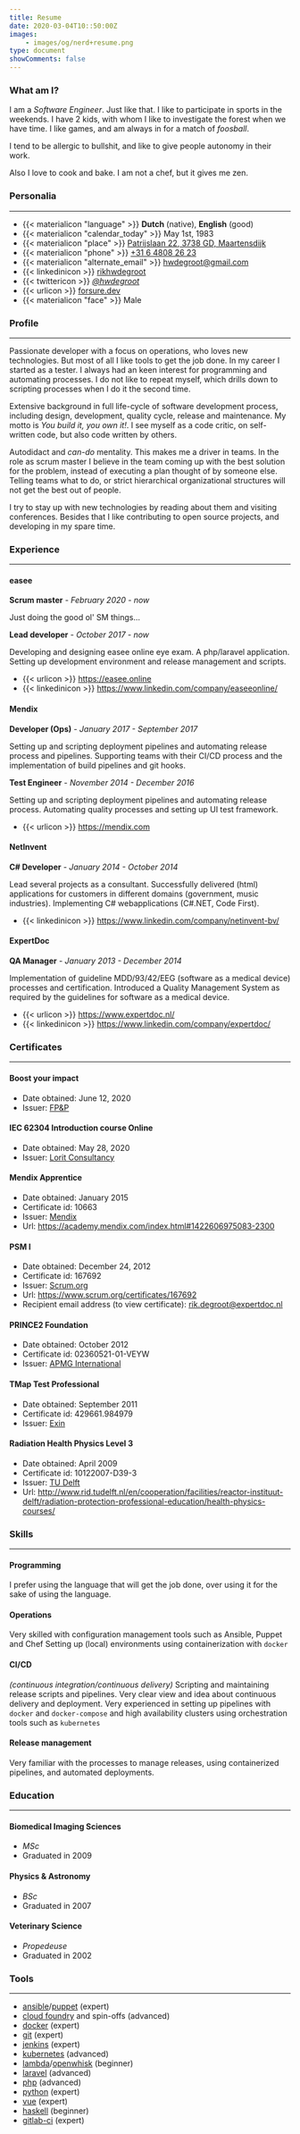 ```yaml
---
title: Resume
date: 2020-03-04T10::50:00Z
images:
    - images/og/nerd+resume.png
type: document
showComments: false
---
```


### What am I?

I am a *Software Engineer*. Just like that. I like to participate in sports in the weekends. I have 2 kids, with whom I like to investigate the forest when we have time.
I like games, and am always in for a match of *foosball*.

I tend to be allergic to bullshit, and like to give people autonomy in their work.

Also I love to cook and bake. I am not a chef, but it gives me zen.


### Personalia
------

* {{< materialicon "language" >}} **Dutch** (native), **English** (good)
* {{< materialicon "calendar_today" >}} May 1st, 1983
* {{< materialicon "place" >}} <a href="https://www.google.nl/maps/place/Patrijslaan+22,+3738+GD+Maartensdijk/@52.1541196,5.1741839,17z/data=!3m1!4b1!4m5!3m4!1s0x47c66967bc98e9e5:0x8ca2ca62c15bb55f!8m2!3d52.1541163!4d5.1763726" target="_blank">Patrijslaan 22, 3738 GD, Maartensdijk</a>
* {{< materialicon "phone" >}} <a href="tel:+31648082623">+31 6 4808 26 23</a>
* {{< materialicon "alternate_email" >}} <a href="mailto:hwdegroot@gmail.com">hwdegroot@gmail.com</a>
* {{< linkedinicon >}} [rikhwdegroot](https://www.linkedin.com/in/rikhwdegroot/)
* {{< twittericon >}} [*@hwdegroot*](https://twitter.com/hwdegroot)
* {{< urlicon >}} [forsure.dev](https://www.forsure.dev)
* {{< materialicon "face" >}} Male


### Profile
------

Passionate developer with a focus on operations, who loves new technologies.
But most of all I like tools to get the job done.
In my career I started as a tester. I always had an keen interest for programming
and automating processes.
I do not like to repeat myself, which drills down to scripting processes when I do it the second time.

Extensive background in full life-cycle of software development process, including design, development, quality cycle, release and maintenance. My motto is _You build it, you own it!_. I see myself as a code critic, on self-written code, but also code written by others.

Autodidact and _can-do_ mentality. This makes me a driver in teams. In the role as scrum master I believe in the team coming up with the best solution for the problem, instead of executing a plan thought of by someone else. Telling teams what to do, or strict hierarchical organizational structures will not get the best out of people.

I try to stay up with new technologies by reading about them and visiting conferences. Besides that I like contributing to open source projects, and developing in my spare time.


### Experience
------

#### easee

**Scrum master** - *February 2020 - now*

Just doing the good ol' SM things...

**Lead developer**  - *October 2017 - now*

Developing and designing easee online eye exam. A php/laravel application. Setting up development environment and release management and scripts.

* {{< urlicon >}} https://easee.online
* {{< linkedinicon >}} https://www.linkedin.com/company/easeeonline/


#### Mendix

**Developer (Ops)**  - *January 2017 - September 2017*

Setting up and scripting deployment pipelines and automating release process and pipelines.
Supporting teams with their CI/CD process and the implementation of build pipelines and git hooks.

**Test Engineer** - *November 2014 - December 2016*

Setting up and scripting deployment pipelines and automating release process.
Automating quality processes and setting up UI test framework.

* {{< urlicon >}} https://mendix.com


#### NetInvent

**C# Developer** - *January 2014 - October 2014*

Lead several projects as a consultant. Successfully delivered (html) applications for customers in different domains (government, music industries). Implementing C# webapplications (C#.NET, Code First).

* {{< linkedinicon >}} https://www.linkedin.com/company/netinvent-bv/


#### ExpertDoc

**QA Manager** - *January 2013 - December 2014*

Implementation of guideline MDD/93/42/EEG (software as a medical device) processes and certification.
Introduced a Quality Management System as required by the guidelines for software as a medical device.

* {{< urlicon >}} https://www.expertdoc.nl/
* {{< linkedinicon >}} https://www.linkedin.com/company/expertdoc/


### Certificates
------

#### Boost your impact

* Date obtained: June 12, 2020
* Issuer: [FP&P](https://www.fpnp.nl/boost-your-impact-programma-voor-young-professionals/)

#### IEC 62304 Introduction course Online

* Date obtained: May 28, 2020
* Issuer: [Lorit Consultancy](https://lorit-consultancy.com/en/home/)

#### Mendix Apprentice

* Date obtained: January 2015
* Certificate id: 10663
* Issuer: [Mendix](https://mendix.com)
* Url: https://academy.mendix.com/index.html#1422606975083-2300

#### PSM I

* Date obtained: December 24, 2012
* Certificate id: 167692
* Issuer: [Scrum.org](https://www.scrum.org/)
* Url: https://www.scrum.org/certificates/167692
* Recipient email address (to view certificate): rik.degroot@expertdoc.nl

#### PRINCE2 Foundation

* Date obtained: October 2012
* Certificate id: 02360521-01-VEYW
* Issuer: [APMG International](https://apmg-international.com/)

#### TMap Test Professional

* Date obtained: September 2011
* Certificate id: 429661.984979
* Issuer: [Exin](https://www.exin.com/)

#### Radiation Health Physics Level 3

* Date obtained: April 2009
* Certificate id: 10122007-D39-3
* Issuer: [TU Delft](http://www.rid.tudelft.nl/en/cooperation/facilities/reactor-instituut-delft/radiation-protection-professional-education/health-physics-courses/)
* Url: http://www.rid.tudelft.nl/en/cooperation/facilities/reactor-instituut-delft/radiation-protection-professional-education/health-physics-courses/


### Skills
------

#### **Programming**

I prefer using the language that will get the job done, over using it for the sake of using the language.

#### **Operations**

Very skilled with configuration management tools such as Ansible, Puppet and Chef Setting up (local) environments using containerization with `docker`

#### **CI/CD**

_(continuous integration/continuous delivery)_ Scripting and maintaining release scripts and pipelines. Very clear view and idea about continuous delivery and deployment. Very experienced in setting up pipelines with `docker` and `docker-compose` and high availability clusters using orchestration tools such as `kubernetes`

#### **Release management**

Very familiar with the processes to manage releases, using containerized pipelines, and automated deployments.


### Education
------

#### **Biomedical Imaging Sciences**
* *MSc*
* Graduated in 2009

#### **Physics & Astronomy**
* *BSc*
* Graduated in 2007

#### **Veterinary Science**
* *Propedeuse*
* Graduated in 2002

### Tools
------

* [ansible](https://www.ansible.com/)/[puppet](https://puppet.com/) (expert)
* [cloud foundry](https://www.cloudfoundry.org/) and spin-offs (advanced)
* [docker](https://www.docker.com/) (expert)
* [git](https://git-scm.com/) (expert)
* [jenkins](https://jenkins.io) (expert)
* [kubernetes](https://kubernetes.io/) (advanced)
* [lambda](https://aws.amazon.com/lambda/)/[openwhisk](https://www.ibm.com/cloud-computing/bluemix/openwhisk) (beginner)
* [laravel](http://laravel.com) (advanced)
* [php](http://php.net) (advanced)
* [python](https://www.python.org/) (expert)
* [vue](https://vuejs.org) (expert)
* [haskell](https://www.haskell.org/) (beginner)
* [gitlab-ci](https://docs.gitlab.com/ee/ci/) (expert)

